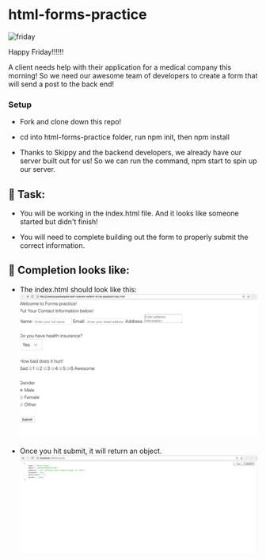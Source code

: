 # html-forms-practice

![friday](https://media.giphy.com/media/Qqti9m8Dr1tQI/giphy.gif)

Happy Friday!!!!!!

A client needs help with their application for a medical company this morning! So we need our awesome team of developers to create a form that will send a post to the back end! 


### Setup

- Fork and clone down this repo! 

- cd into html-forms-practice folder, run npm init, then npm install 

- Thanks to Skippy and the backend developers, we already have our server built out for us! So we can run the command, npm start to spin up our server. 

## 🚀 Task:

- You will be working in the index.html file. And it looks like someone started but didn't finish!

- You will need to complete building out the form to properly submit the correct information. 


## 🚀 Completion looks like:

- The index.html should look like this: 
![forms](./assets/forms-practice.png)


- Once you hit submit, it will return an object. 
![medical-obj](./assets/med-obj.png)

